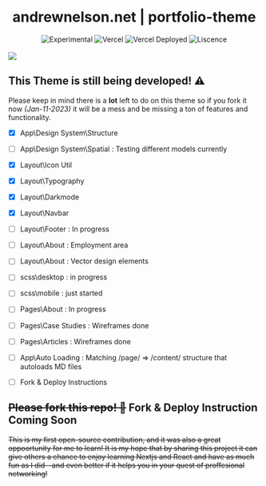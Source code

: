 
<div align="center">
  <h1>andrewnelson.net | portfolio-theme</h1>
  <p></p>
  <img src="https://img.shields.io/badge/stability-experimental-orange.svg" alt="Experimental">
  <img src="https://vercelbadge.vercel.app/api/atlamors/portfolio-theme" alt="Vercel">
  <img src="https://therealsujitk-vercel-badge.vercel.app/?app=portfolio-theme-jqe0jhmif-atlamors.vercel.app" alt="Vercel Deployed">
  <img src="https://img.shields.io/github/license/atlamors/portfolio-theme" alt="Liscence">
  <br><br>
</div>

<img src="https://www.andrewnelson.net/img/preview.png">

## This Theme is still being developed! ⚠️

Please keep in mind there is a **lot** left to do on this theme so if you fork it now *(Jan-11-2023)* it will be a mess and be missing a ton of features and functionality.

- [x] App\Design System\Structure
- [ ] App\Design System\Spatial : Testing different models currently
- [x] Layout\Icon Util
- [x] Layout\Typography
- [x] Layout\Darkmode
- [x] Layout\Navbar
- [ ] Layout\Footer         : In progress
- [ ] Layout\About          : Employment area
- [ ] Layout\About          : Vector design elements
- [ ] scss\desktop : in progress
- [ ] scss\mobile : just started
- [ ] Pages\About           : In progress
- [ ] Pages\Case Studies    : Wireframes done
- [ ] Pages\Articles        : Wireframes done
- [ ] App\Auto Loading      : Matching /page/ => /content/ structure that autoloads MD files
- [ ] Fork & Deploy Instructions




## <s>Please fork this repo! 🦄</s> Fork & Deploy Instruction Coming Soon
<s>
This is my first open-source contribution, and it was also a great oppoortunity for me to learn! It is my hope that by sharing this project it can give others a chance to enjoy learning Nextjs and React and have as much fun as I did—and even better if it helps you in your quest of proffesional networking!
</s>

